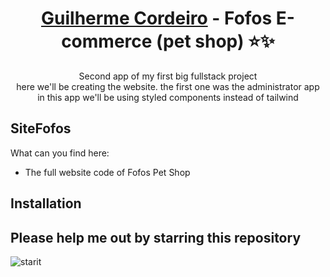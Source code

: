 <h1 align="center"><a href="https://github.com/devguicordeiro">Guilherme Cordeiro</a> - Fofos E-commerce (pet shop) ⭐️✨</h1>

<p align="center">Second app of my first big fullstack project </br>
here we'll be creating the website. the first one was the administrator app </br>
in this app we'll be using styled components instead of tailwind </br></p>

## SiteFofos

What can you find here:
- The full website code of Fofos Pet Shop


## Installation


## Please help me out by starring this repository

![starit](https://user-images.githubusercontent.com/100117126/226560726-9e6b5b7d-b881-4a3c-90e5-a190c5433866.gif)
